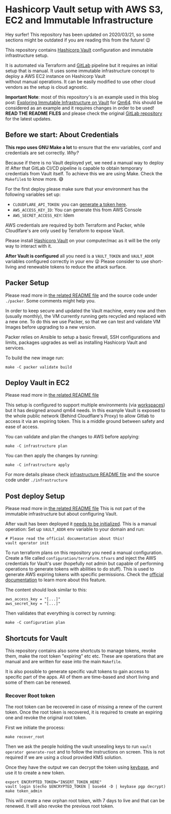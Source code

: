 # Hashicorp Vault setup with AWS S3, EC2 and Immutable Infrastructure
Hey surfer! This repository has been updated on 2020/03/21, so some 
sections might be outdated if you are reading this from the future! 😉

This repository contains [Hashicorp Vault](https://vaultproject.io) 
configuration and immutable infrastructure setup. 

It is automated via Terraform and [GitLab](https://gitlab.com/qm64/vault) 
pipeline but it requires an initial setup that is manual. It uses some immutable 
infrastructure concept to deploy a AWS EC2 instance on Hashicorp Vault  
without manual operations. It can be easily modified to use other cloud vendors 
as the setup is cloud agnostic.

**Important Note**: most of this repository's is an example used in
this blog post: [Exploring Immutable Infrastructure on Vault](https://qm64.tech/posts/202003-immutable-infrastructure-vault/) for [Qm64](https://qm64.tech). 
this should be  considered as an example and it requires changes in order to 
be used! **READ THE README FILES** and please check the original 
[GitLab repository](https://gitlab.com/qm64/vault) for the latest updates.

## Before we start: About Credentials 
**This repo uses GNU Make a lot** to ensure that the env variables, conf and 
credentials are set correctly. _Why?_

Because if there is no Vault deployed yet, we need a manual way to deploy it!
After that GitLab CI/CD pipeline is capable to obtain temporary credentials from 
Vault itself. To achieve this we are using Make. Check the `Makefile`s to know
more. 😅

For the first deploy please make sure that your environment has the following 
variables set up:

- `CLOUDFLARE_API_TOKEN`: you can [generate a token here](https://dash.cloudflare.com/profile/api-tokens).
- `AWS_ACCESS_KEY_ID`: You can generate this from AWS Console
- `AWS_SECRET_ACCESS_KEY`: Idem

AWS credentials are required by both Terraform and Packer, while Cloudlfare's
are only used by Terraform to expose Vault.

Please install [Hashicorp Vault](https://vaultproject.io) on your computer/mac
as it will be the only way to interact with it.

**After Vault is configured** all you need is a `VAULT_TOKEN` and 
`VAULT_ADDR` variables configured correctly in your env 😜 Please consider
to use short-living and renewable tokens to reduce the attack surface.

## Packer Setup
Please read more in [the related README file](./packer/README.md) and 
the source code under `./packer`. Some comments might help you.

In order to keep secure and updated the Vault machine, every now and then
(usually monthly), the VM currently running gets recycled and replaced with a 
new one. To do this we use Packer, so that we can test and validate VM Images 
before upgrading to a new version.

Packer relies on Ansible to setup a basic firewall, SSH configurations and 
limits, packages upgrades as well as installing Hashicorp Vault and services.

To build the new image run:

```shell
make -C packer validate build
```

## Deploy Vault in EC2
Please read more in [the related README file](./infrastructure/README.md)

This setup is configured to support multiple environments (via [workspaces](https://www.terraform.io/docs/state/workspaces.html))
but it has designed around qm64 needs. In this example Vault is exposed to the 
whole public network (Behind Cloudflare's Proxy) to allow Gitlab to access it 
via an expiring token. This is a middle ground between safety and ease of 
access.

You can validate and plan the changes to AWS before applying:

```shell
make -C infrastructure plan
```

You can then apply the changes by running:

```shell
make -C infrastructure apply
```

For more details please check 
[infrastructure README file](./infrastructure/README.md) and the source code
under `./infrastructure`

## Post deploy Setup
Please read more in [the related README file](./configuration/README.md)
This is not part of the immutable infrastructure but about configuring Vault.

After vault has been deployed it [needs to be initialized](https://learn.hashicorp.com/vault/getting-started/deploy#initializing-the-vault). 
This is a manual operation: Set up `VAULT_ADDR` env variable to your domain and run:

```shell
# Please read the official documentation about this!
vault operator init
```

To run terraform plans on this repository you need a manual configuration.
Create a file called `configuration/terraform.tfvars` and inject the AWS 
credentials for Vault's user (hopefully not admin but capable of performing 
operations to  generate tokens with abilities to do stuff). This is used
to generate AWS expiring tokens with specific permissions. Check the
[official documentation](https://learn.hashicorp.com/vault/getting-started/dynamic-secrets) 
to learn more about this feature.

The content should look similar to this:

```
aws_access_key = "[...]"
aws_secret_key = "[...]"
```

Then validates that everything is correct by running: 

```shell
make -C configuration plan
```

## Shortcuts for Vault
This repository contains also some shortcuts to manage tokens, revoke them,
make the root token "expiring" etc etc. These are operations that are manual
and are written for ease into the main `Makefile`.

It is also possible to generate specific vault tokens to gain access to
specific part of the apps. All of them are time-based and short living and
some of them can be renewed.

### Recover Root token

The root token can be recovered in case of missing a renew of the current token.
Once the root token is recovered, it is required to create an expiring one and
revoke the original root token.

First we initiate the process:

```shh
make recover_root
```

Then we ask the people holding the vault unsealing keys to run
`vault operator generate-root` and to follow the instructions on screen.
This is not required if we are using a cloud provided KMS solution.

Once they have the output we can decrypt the token using
[keybase](https://keybase.io), and use it to create a new token.

```shell
export ENCRYPTED_TOKEN="INSERT_TOKEN_HERE"
vault login $(echo $ENCRYPTED_TOKEN | base64 -D | keybase pgp decrypt)
make token_admin
```

This will create a new orphan root token, with 7 days to live and that can be
renewed. It will also revoke the previous root token.
